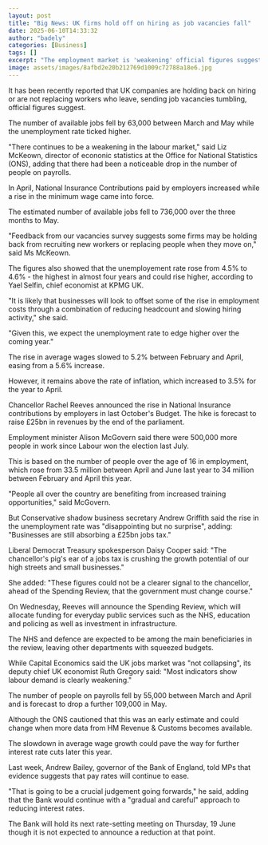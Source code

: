 ```yaml
---
layout: post
title: "Big News: UK firms hold off on hiring as job vacancies fall"
date: 2025-06-10T14:33:32
author: "badely"
categories: [Business]
tags: []
excerpt: "The employment market is 'weakening' official figures suggest, as cautious businesses delay recruitment."
image: assets/images/8afbd2e20b212769d1009c72788a18e6.jpg
---
```


It has been recently reported that UK companies are holding back on hiring or are not replacing workers who leave, sending job vacancies tumbling, official figures suggest.

The number of available jobs fell by 63,000 between March and May while the unemployment rate ticked higher.

"There continues to be a weakening in the labour market," said Liz McKeown, director of econonic statistics at the Office for National Statistics (ONS), adding that there had been a noticeable drop in the number of people on payrolls.

In April, National Insurance Contributions paid by employers increased while a rise in the minimum wage came into force. 

The estimated number of available jobs fell to 736,000 over the three months to May. 

"Feedback from our vacancies survey suggests some firms may be holding back from recruiting new workers or replacing people when they move on," said Ms McKeown.

The figures also showed that the unemployement rate rose from 4.5% to 4.6% - the highest in almost four years and could rise higher, according to Yael Selfin, chief economist at KPMG UK.

"It is likely that businesses will look to offset some of the rise in employment costs through a combination of reducing headcount and slowing hiring activity," she said.

"Given this, we expect the unemployment rate to edge higher over the coming year."

The rise in average wages slowed to 5.2% between February and April, easing from a 5.6% increase. 

However, it remains above the rate of inflation, which increased to 3.5% for the year to April.

Chancellor Rachel Reeves announced the rise in National Insurance contributions by employers in last October's Budget. The hike is forecast to raise £25bn in revenues by the end of the parliament.

Employment minister Alison McGovern said there were 500,000 more people in work since Labour won the election last July. 

This is based on the number of people over the age of 16 in employment, which rose from 33.5 million between April and June last year to 34 million between February and April this year.  

"People all over the country are benefiting from increased training opportunities," said McGovern.

But Conservative shadow business secretary Andrew Griffith said the rise in the unemployment rate was "disappointing but no surprise", adding: "Businesses are still absorbing a £25bn jobs tax."

Liberal Democrat Treasury spokesperson Daisy Cooper said: "The chancellor's pig's ear of a jobs tax is crushing the growth potential of our high streets and small businesses."

She added: "These figures could not be a clearer signal to the chancellor, ahead of the Spending Review, that the government must change course."

On Wednesday, Reeves will announce the Spending Review, which will allocate funding for everyday public services such as the NHS, education and policing as well as investment in infrastructure.    

The NHS and defence are expected to be among the main beneficiaries in the review, leaving other departments with squeezed budgets.  

While Capital Economics said the UK jobs market was "not collapsing", its deputy chief UK economist Ruth Gregory said: "Most indicators show labour demand is clearly weakening."

The number of people on payrolls fell by 55,000 between March and April and is forecast to drop a further 109,000 in May. 

Although the ONS cautioned that this was an early estimate and could change when more data from HM Revenue & Customs becomes available. 

The slowdown in average wage growth could pave the way for further interest rate cuts later this year.

Last week, Andrew Bailey, governor of the Bank of England, told MPs that evidence suggests that pay rates will continue to ease.

"That is going to be a crucial judgement going forwards," he said, adding that the Bank would continue with a "gradual and careful" approach to reducing interest rates.

The Bank will hold its next rate-setting meeting on Thursday, 19 June though it is not expected to announce a reduction at that point.


